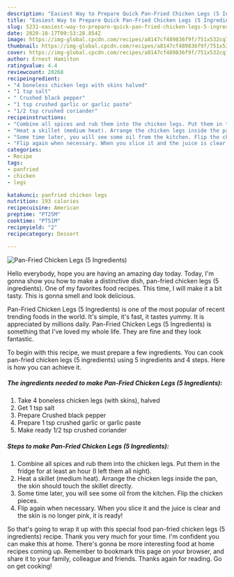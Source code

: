 ```yaml
---
description: "Easiest Way to Prepare Quick Pan-Fried Chicken Legs (5 Ingredients)"
title: "Easiest Way to Prepare Quick Pan-Fried Chicken Legs (5 Ingredients)"
slug: 5231-easiest-way-to-prepare-quick-pan-fried-chicken-legs-5-ingredients
date: 2020-10-17T09:53:28.854Z
image: https://img-global.cpcdn.com/recipes/a8147cf489836f9f/751x532cq70/pan-fried-chicken-legs-5-ingredients-recipe-main-photo.jpg
thumbnail: https://img-global.cpcdn.com/recipes/a8147cf489836f9f/751x532cq70/pan-fried-chicken-legs-5-ingredients-recipe-main-photo.jpg
cover: https://img-global.cpcdn.com/recipes/a8147cf489836f9f/751x532cq70/pan-fried-chicken-legs-5-ingredients-recipe-main-photo.jpg
author: Ernest Hamilton
ratingvalue: 4.4
reviewcount: 20268
recipeingredient:
- "4 boneless chicken legs with skins halved"
- "1 tsp salt"
- " Crushed black pepper"
- "1 tsp crushed garlic or garlic paste"
- "1/2 tsp crushed coriander"
recipeinstructions:
- "Combine all spices and rub them into the chicken legs. Put them in the fridge for at least an hour (I left them all night)."
- "Heat a skillet (medium heat). Arrange the chicken legs inside the pan, the skin should touch the skillet directly."
- "Some time later, you will see some oil from the kitchen. Flip the chicken pieces."
- "Flip again when necessary. When you slice it and the juice is clear and the skin is no longer pink, it is ready!"
categories:
- Recipe
tags:
- panfried
- chicken
- legs

katakunci: panfried chicken legs 
nutrition: 193 calories
recipecuisine: American
preptime: "PT25M"
cooktime: "PT51M"
recipeyield: "2"
recipecategory: Dessert

---
```



![Pan-Fried Chicken Legs (5 Ingredients)](https://img-global.cpcdn.com/recipes/a8147cf489836f9f/751x532cq70/pan-fried-chicken-legs-5-ingredients-recipe-main-photo.jpg)

Hello everybody, hope you are having an amazing day today. Today, I'm gonna show you how to make a distinctive dish, pan-fried chicken legs (5 ingredients). One of my favorites food recipes. This time, I will make it a bit tasty. This is gonna smell and look delicious.



Pan-Fried Chicken Legs (5 Ingredients) is one of the most popular of recent trending foods in the world. It's simple, it's fast, it tastes yummy. It is appreciated by millions daily. Pan-Fried Chicken Legs (5 Ingredients) is something that I've loved my whole life. They are fine and they look fantastic.


To begin with this recipe, we must prepare a few ingredients. You can cook pan-fried chicken legs (5 ingredients) using 5 ingredients and 4 steps. Here is how you can achieve it.

<!--inarticleads1-->

##### The ingredients needed to make Pan-Fried Chicken Legs (5 Ingredients):

1. Take 4 boneless chicken legs (with skins), halved
1. Get 1 tsp salt
1. Prepare  Crushed black pepper
1. Prepare 1 tsp crushed garlic or garlic paste
1. Make ready 1/2 tsp crushed coriander




<!--inarticleads2-->

##### Steps to make Pan-Fried Chicken Legs (5 Ingredients):

1. Combine all spices and rub them into the chicken legs. Put them in the fridge for at least an hour (I left them all night).
1. Heat a skillet (medium heat). Arrange the chicken legs inside the pan, the skin should touch the skillet directly.
1. Some time later, you will see some oil from the kitchen. Flip the chicken pieces.
1. Flip again when necessary. When you slice it and the juice is clear and the skin is no longer pink, it is ready!




So that's going to wrap it up with this special food pan-fried chicken legs (5 ingredients) recipe. Thank you very much for your time. I'm confident you can make this at home. There's gonna be more interesting food at home recipes coming up. Remember to bookmark this page on your browser, and share it to your family, colleague and friends. Thanks again for reading. Go on get cooking!
